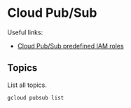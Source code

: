 # Cloud Pub/Sub

Useful links:

- [Cloud Pub/Sub predefined IAM roles](https://cloud.google.com/pubsub/docs/access-control#roles)

## Topics

List all topics.

```sh
gcloud pubsub list
```
